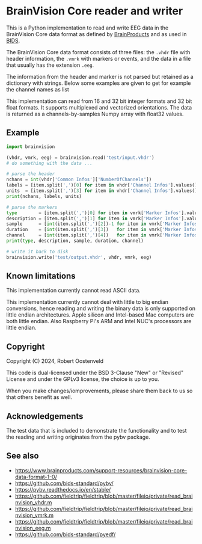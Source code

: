 # BrainVision Core reader and writer

This is a Python implementation to read and write EEG data in the BrainVision Core data format as defined by [BrainProducts](https://www.brainproducts.com/) and as used in [BIDS](https://bids.neuroimaging.io/).

The BrainVision Core data format consists of three files: the `.vhdr` file with header information, the `.vmrk` with markers or events, and the data in a file that usually has the extension `.eeg`.

The information from the header and marker is not parsed but retained as a dictionary with strings. Below some examples are given to get for example the channel names as list

This implementation can read from 16 and 32 bit integer formats and 32 bit float formats. It supports multiplexed and vectorized orientations. The data is returned as a channels-by-samples Numpy array with float32 values.

## Example

```python
import brainvision

(vhdr, vmrk, eeg) = brainvision.read('test/input.vhdr')
# do something with the data ...

# parse the header
nchans = int(vhdr['Common Infos']['NumberOfChannels'])
labels = [item.split(',')[0] for item in vhdr['Channel Infos'].values()]
units  = [item.split(',')[3] for item in vhdr['Channel Infos'].values()]
print(nchans, labels, units)

# parse the markers
type        = [item.split(',')[0] for item in vmrk['Marker Infos'].values()]
description = [item.split(',')[1] for item in vmrk['Marker Infos'].values()]
sample      = [int(item.split(',')[2])-1 for item in vmrk['Marker Infos'].values()]   # in data points, 0-based
duration    = [int(item.split(',')[3])   for item in vmrk['Marker Infos'].values()]   # in data points
channel     = [int(item.split(',')[4])   for item in vmrk['Marker Infos'].values()]   # note that this is 1-based
print(type, description, sample, duration, channel)

# write it back to disk
brainvision.write('test/output.vhdr', vhdr, vmrk, eeg) 
```

## Known limitations

This implementation currently cannot read ASCII data.

This implementation currently cannot deal with little to big endian conversions, hence reading and writing the binary data is only supported on little endian architectures. Apple silicon and Intel-based Mac computers are both little endian. Also Raspberry PI's ARM and Intel NUC's processors are little endian.

## Copyright

Copyright (C) 2024, Robert Oostenveld

This code is dual-licensed under the BSD 3-Clause "New" or "Revised" License and under the GPLv3 license, the choice is up to you.

When you make changes/iomprovements, please share them back to us so that others benefit as well.

## Acknowledgements

The test data that is included to demonstrate the functionality and to test the reading and writing originates from the pybv package.

## See also

- https://www.brainproducts.com/support-resources/brainvision-core-data-format-1-0/
- https://github.com/bids-standard/pybv/
- https://pybv.readthedocs.io/en/stable/
- https://github.com/fieldtrip/fieldtrip/blob/master/fileio/private/read_brainvision_vhdr.m 
- https://github.com/fieldtrip/fieldtrip/blob/master/fileio/private/read_brainvision_vmrk.m 
- https://github.com/fieldtrip/fieldtrip/blob/master/fileio/private/read_brainvision_eeg.m 
- https://github.com/bids-standard/pyedf/
